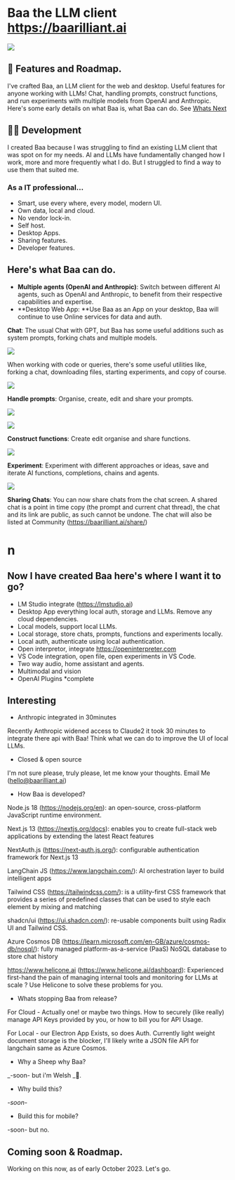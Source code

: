# Baa the LLM client https://baarilliant.ai

![](https://firebasestorage.googleapis.com/v0/b/reflect-prod.appspot.com/o/users%2Fj0U5ZwvyBWXo6Ag9TucfUoaCtfi1%2F109ceb2cf8014686a4d86a812ecc2ce4?alt=media\&token=7f1918fd-be9a-4748-ae78-bdc30a4347f8)

## 🎉 Features and Roadmap.

I've crafted Baa, an LLM client for the web and desktop. Useful features for anyone working with LLMs! Chat, handling prompts, construct functions, and run experiments with multiple models from OpenAI and Anthropic. Here's some early details on what Baa is, what Baa can do.
See [Whats Next](#now-i-have-created-baa-heres-where-i-want-it-to-go) 

## 👨‍💻 Development

I created Baa because I was struggling to find an existing LLM client that was spot on for my needs. AI and LLMs have fundamentally changed how I work, more and more frequently what I do. But I struggled to find a way to use them that suited me.

### As a IT professional...

- Smart, use every where, every model, modern UI.
- Own data, local and cloud.
- No vendor lock-in.
- Self host.
- Desktop Apps.
- Sharing features.
- Developer features.

## Here's what Baa can do.

- **Multiple agents (OpenAI and Anthropic)**: Switch between different AI agents, such as OpenAI and Anthropic, to benefit from their respective capabilities and expertise.
- **Desktop Web App: **Use Baa as an App on your desktop, Baa will continue to use Online services for data and auth.

**Chat**: The usual Chat with GPT, but Baa has some useful additions such as system prompts, forking chats and multiple models.

![](https://firebasestorage.googleapis.com/v0/b/reflect-prod.appspot.com/o/users%2Fj0U5ZwvyBWXo6Ag9TucfUoaCtfi1%2F8be3089a2f8e4f068ed14c5f7b4dedc0?alt=media\&token=a4af1e6b-907b-46da-8ae1-a4ddd0fa9602)

When working with code or queries, there's some useful utilities like, forking a chat, downloading files, starting experiments, and copy of course.

![](https://firebasestorage.googleapis.com/v0/b/reflect-prod.appspot.com/o/users%2Fj0U5ZwvyBWXo6Ag9TucfUoaCtfi1%2F3d009585f9e447bba16c8c830f1feee1?alt=media\&token=79e73ead-f7e8-4b05-b910-1205ef2eca35)

**Handle prompts**: Organise, create, edit and share your prompts.

![](https://firebasestorage.googleapis.com/v0/b/reflect-prod.appspot.com/o/users%2Fj0U5ZwvyBWXo6Ag9TucfUoaCtfi1%2F87d0fc57a33540c5a347ddefb4671f64?alt=media\&token=894577ed-a119-44c3-9e60-f222056eea2f)

![](https://firebasestorage.googleapis.com/v0/b/reflect-prod.appspot.com/o/users%2Fj0U5ZwvyBWXo6Ag9TucfUoaCtfi1%2Fc3ee0f441fb84459bde237b4e26661ef?alt=media\&token=09f471ef-a081-40e2-849a-f968a23c52ad)

**Construct functions**: Create edit organise and share functions.

![](https://firebasestorage.googleapis.com/v0/b/reflect-prod.appspot.com/o/users%2Fj0U5ZwvyBWXo6Ag9TucfUoaCtfi1%2F51d7f5d28f5f486094fd0302e450b12d?alt=media\&token=763cea96-ad79-4430-9bc1-2a823aeeca1b)

**Experiment**: Experiment with different approaches or ideas, save and iterate AI functions, completions, chains and agents.

![](https://firebasestorage.googleapis.com/v0/b/reflect-prod.appspot.com/o/users%2Fj0U5ZwvyBWXo6Ag9TucfUoaCtfi1%2F736a1ac3b68c4d5ba0d4c061c9011f7d?alt=media\&token=7e121893-5fa9-416b-9613-88998e82ac9a)

**Sharing Chats**: You can now share chats from the chat screen. A shared chat is a point in time copy (the prompt and current chat thread), the chat and its link are public, as such cannot be undone. The chat will also be listed at Community (https://baarilliant.ai/share/)
# n

## Now I have created Baa here's where I want it to go?
- LM Studio integrate (https://lmstudio.ai)
- Desktop App everything local auth, storage and LLMs. Remove any cloud dependencies.
- Local models, support local LLMs.
- Local storage, store chats, prompts, functions and experiments locally.
- Local auth, authenticate using local authentication.
- Open interpretor, integrate https://openinterpreter.com
- VS Code integration, open file, open experiments in VS Code.
- Two way audio, home assistant and agents.
- Multimodal and vision
- OpenAI Plugins \*complete

## Interesting

- Anthropic integrated in 30minutes

Recently Anthropic widened access to Claude2 it took 30 minutes to integrate there api with Baa! Think what we can do to improve the UI of local LLMs.
- Closed & open source

I'm not sure please, truly please, let me know your thoughts. Email Me (hello@baarilliant.ai)
- How Baa is developed?

Node.js 18 (https://nodejs.org/en): an open-source, cross-platform JavaScript runtime environment.

Next.js 13 (https://nextjs.org/docs): enables you to create full-stack web applications by extending the latest React features

NextAuth.js (https://next-auth.js.org/): configurable authentication framework for Next.js 13

LangChain JS (https://www.langchain.com/): AI orchestration layer to build intelligent apps

Tailwind CSS (https://tailwindcss.com/): is a utility-first CSS framework that provides a series of predefined classes that can be used to style each element by mixing and matching

shadcn/ui (https://ui.shadcn.com/): re-usable components built using Radix UI and Tailwind CSS.

Azure Cosmos DB (https://learn.microsoft.com/en-GB/azure/cosmos-db/nosql/): fully managed platform-as-a-service (PaaS) NoSQL database to store chat history

https://www.helicone.ai (https://www.helicone.ai/dashboard): Experienced first-hand the pain of managing internal tools and monitoring for LLMs at scale ? Use Helicone to solve these problems for you.
- Whats stopping Baa from release?

For Cloud - Actually one! or maybe two things. How to securely (like really) manage API Keys provided by you, or how to bill you for API Usage.

For Local - our Electron App Exists, so does Auth. Currently light weight document storage is the blocker, I'll likely write a JSON file API for langchain same as Azure Cosmos.
- Why a Sheep why Baa?

_-soon- but i'm Welsh _🏴󠁧󠁢󠁷󠁬󠁳󠁿.
- Why build this?

_-soon-_
- Build this for mobile?

-soon- but no.

## Coming soon & Roadmap.

Working on this now, as of early October 2023. Let's go.
